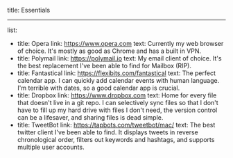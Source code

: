title: Essentials

----

list:

-
  title: Opera
  link: https://www.opera.com
  text: Currently my web browser of choice. It's mostly as good as Chrome and has a built in VPN.
-
  title: Polymail
  link: https://polymail.io
  text: My email client of choice. It's the best replacement I've been able to find for Mailbox (RIP).
-
  title: Fantastical
  link: https://flexibits.com/fantastical
  text: The perfect calendar app. I can quickly add calendar events with human language. I'm terrible with dates, so a good calendar app is crucial.
-
  title: Dropbox
  link: https://www.dropbox.com
  text: Home for every file that doesn't live in a git repo. I can selectively sync files so that I don't have to fill up my hard drive with files I don't need, the version control can be a lifesaver, and sharing files is dead simple.
-
  title: TweetBot
  link: https://tapbots.com/tweetbot/mac/
  text: The best twitter client I've been able to find. It displays tweets in reverse chronological order, filters out keywords and hashtags, and supports multiple user accounts.
